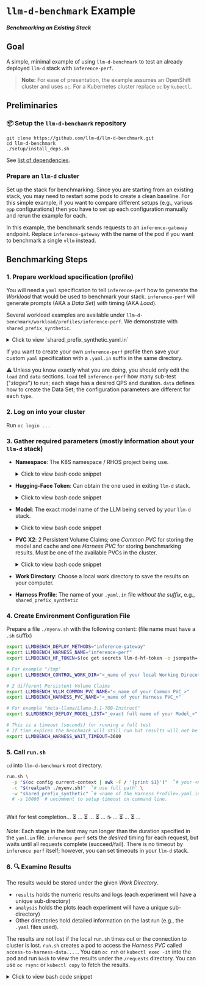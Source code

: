 # `llm-d-benchmark` Example

***Benchmarking an Existing Stack***


## Goal

A simple, minimal example of using `llm-d-benchmark` to test an already deployed `llm-d` stack with `inference-perf`.  

>  **Note:** For ease of presentation, the example assumes an OpenShift cluster and uses `oc`. For a Kubernetes cluster replace `oc` by `kubectl`.


## Preliminaries


### 📦 Setup the `llm-d-benchamrk` repository

```
git clone https://github.com/llm-d/llm-d-benchmark.git
cd llm-d-benchmark
./setup/install_deps.sh
```

See [list of dependencies](https://github.com/deanlorenz/llm-d-benchmark?tab=readme-ov-file#dependencies).


### Prepare an `llm-d` cluster

Set up the stack for benchmarking. Since you are starting from an existing stack, you may need to restart some pods to create a clean baseline. For this simple example, if you want to compare different setups (e.g., various `epp` configurations) then you have to set up each configuration manually and rerun the example for each. 

In this example, the benchmark sends requests to an `inference-gateway` endpoint. Replace `inference-gateway` with the name of the pod if you want to benchmark a single `vllm` instead.


## Benchmarking Steps


### 1. Prepare workload specification (profile)

You will need a `yaml` specification to tell `inference-perf` how to generate the _Workload_ that would be used to benchmark your stack. `inference-perf` will generate prompts (AKA a _Data Set_) with timing (AKA _Load_).

Several workload examples are available under `llm-d-benchmark/workload/profiles/inference-perf`. We demonstrate with `shared_prefix_synthetic`.

<details>
<summary>Click to view `shared_prefix_synthetic.yaml.in`</summary>

For example, `shared_prefix_synthetic.yaml.in`:
```yaml
load:
  type: constant
  stages:
  - rate: 2
    duration: 50
  - rate: 5
    duration: 50
  - rate: 8
    duration: 50
  - rate: 10
    duration: 50
  - rate: 12
    duration: 50
  - rate: 15
    duration: 50
  - rate: 20
    duration: 50
api:
  type: completion
  streaming: true
server:
  type: vllm
  model_name: REPLACE_ENV_LLMDBENCH_DEPLOY_CURRENT_MODEL
  base_url: REPLACE_ENV_LLMDBENCH_HARNESS_STACK_ENDPOINT_URL
  ignore_eos: true
tokenizer:
  pretrained_model_name_or_path: REPLACE_ENV_LLMDBENCH_DEPLOY_CURRENT_TOKENIZER
data:
  type: shared_prefix
  shared_prefix:
    num_groups: 32                # Number of distinct shared prefixes
    num_prompts_per_group: 32     # Number of unique questions per shared prefix
    system_prompt_len: 2048       # Length of the shared prefix (in tokens)
    question_len: 256             # Length of the unique question part (in tokens)
    output_len: 256               # Target length for the model's generated output (in tokens)
report:
  request_lifecycle:
    summary: true
    per_stage: true
    per_request: true
storage:
  local_storage:
    path: /workspace
```
</details>

If you want to create your own `inference-perf` profile then save your custom `yaml` specification with a `.yaml.in` suffix in the same directory.

⚠️ Unless you know exactly what you are doing, you should only edit the `load` and `data` sections. `load` tell `inference-perf` how many sub-test ("_stages_") to run; each stage has a desired QPS and duration. `data` defines how to create the Data Set; the configuration parameters are different for each `type`.


### 2. Log on into your cluster
Run `oc login ...`


### 3. Gather required parameters (mostly information about your `llm-d` stack)

* **Namespace**:
  The K8S namespace / RHOS project being use.
  <details>
  <summary>Click to view bash code snippet</summary>

  ```bash
  oc config current-context | awk -F / '{print $1}'
  ```
  </details>

* **Hugging-Face Token**: 
  Can obtain the one used in exiting `llm-d` stack.
  <details>
  <summary>Click to view bash code snippet</summary>

  ```bash
  oc get secrets llm-d-hf-token -o jsonpath='{.data.*}' | base64 -d
  ```
  </details>

* **Model**: 
  The exact model name of the LLM being served by your `llm-d` stack. 

  <details>
  <summary>Click to view bash code snippet</summary>

  ```bash
  get oc get routes -l app.kubernetes.io/name=inference-gateway

  # note the HOST and PORT from the above command 

  curl -s http://<HOST>:<PORT>/v1/models | jq '.data[].root'`
  ```
  </details>

* **PVC X2**: 
  2 Persistent Volume Claims; one _Common PVC_ for storing the model and cache and one _Harness PVC_ for storing benchmarking results. Must be one of the available PVCs in the cluster.

  <details>
  <summary>Click to view bash code snippet</summary>

  ```bash
  oc get persistentvolumeclaims -o name
  ```
  </details>

* **Work Directory**: 
  Choose a local work directory to save the results on your computer. 

* **Harness Profile**: 
  The name of your `.yaml.in` file _without the suffix_, e.g., `shared_prefix_synthetic`


### 4. Create Environment Configuration File
Prepare a file `./myenv.sh` with the following content: (file name must have a `.sh` suffix)

```bash
export LLMDBENCH_DEPLOY_METHODS="inference-gateway"
export LLMDBENCH_HARNESS_NAME="inference-perf"
export LLMDBENCH_HF_TOKEN=$(oc get secrets llm-d-hf-token -o jsonpath='{.data.*}' | base64 -d)

# For example "/tmp"
export LLMDBENCH_CONTROL_WORK_DIR="<_name of your local Working Direcotry_>"

# 2 different Persistent Volume Claims
export LLMDBENCH_VLLM_COMMON_PVC_NAME="<_name of your Common PVC_>"
export LLMDBENCH_HARNESS_PVC_NAME="<_name of your Harness PVC_>"

# For example "meta-llama/Llama-3.1-70B-Instruct"
export $LLMDBENCH_DEPLOY_MODEL_LIST="_exact full name of your Model_>"

# This is a timeout (seconds) for running a full test
# If time expires the benchmark will still run but results will not be collected to local computer.
export LLMDBENCH_HARNESS_WAIT_TIMEOUT=3600
```


### 5. Call `run.sh`

`cd` into `llm-d-benchmark` root directory.

```bash
run.sh \
  -p "$(oc config current-context | awk -F / '{print $1}')"  `# your <namespace>` \
  -c "$(realpath ./myenv.sh)"  `# use full path` \
  -w "shared_prefix_synthetic" `# <name of the Harness Profile>.yaml.in` \
  # -s 10000  # uncomment to setup timeout on command line. 
  
```

Wait for test completion... ⏳ ... ⏳ ... ⏳ ...
☕ ...
⏳ ... ⏳ ...

  _Note_: Each stage in the test may run longer than the duration specified in the `yaml.in` file. `inference perf` sets the _desired_ timing for each request, but waits until all requests complete (succeed/fail). There is no timeout by `inference perf` itself; however, you can set timeouts in your `llm-d` stack.


### 6. 🔍 Examine Results

The results would be stored under the given _Work Directory_.
* `results` holds the numeric results and logs (each experiment will have a unique sub-directory)
* `analysis` holds the plots (each experiment will have a unique sub-directory)
* Other directories hold detailed information on the last run (e.g., the `.yaml` files used).

The results are not lost if the local `run.sh` times out or the connection to cluster is lost.
`run.sh` creates a pod to access the _Harness PVC_ called `access-to-harness-data....`.
You can `oc rsh` or `kubectl exec -it` into the pod and run `bash` to view the results under the `/requests` directory.
You can use `oc rsync` or `kubectl copy` to fetch the results.

  <details>
  <summary>Click to view bash code snippet</summary>

  Find access pod name, e.g.,   
  ```bash
  $ oc get pods -l app=llm-d-benchmark-harness -o name

  pod/access-to-harness-data-vllm-p2p-70b-chart-llama-3-70b-instruct-storage-claim
  ```
  
  List latest results (`kubectl` uses slightly different syntax)
  ```bash 
  oc rsh pod/access-to-harness-data-vllm-p2p-70b-chart-llama-3-70b-instruct-storage-claim ls -lrt /requests | tail -3

  drwxr-sr-x. 3 root       1001020000 13 Aug  5 18:17 inference-perf_1754416561_inference-gateway-70b-instruct
  drwxr-sr-x. 3 root       1001020000 13 Aug  5 18:39 inference-perf_1754417987_inference-gateway-70b-instruct
  drwxr-sr-x. 3 root       1001020000 13 Aug  5 19:02 inference-perf_1754419311_inference-gateway-70b-instruct
  ```
  
  Fetch the results (`kubectl` uses slightly different syntax)
  ```bash
  oc rsync access-to-harness-data-vllm-p2p-70b-chart-llama-3-70b-instruct-storage-claim:/requests/inference-perf_1754419311_inference-gateway-70b-instruct  /tmp --no-perms
  ```
  </details>
